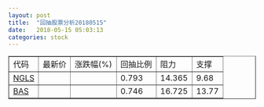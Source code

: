 ```yaml
---
layout: post
title:  "回抽股票分析20180515"
date:   2018-05-15 05:03:13
categories: stock
---
```

<script type="text/javascript">
var stockList = []
stockList.push('gb_ngls');
stockList.push('gb_bas');
</script>
<table border="1">
 <tr>
 <td>代码</td>
 <td>最新价</td>
 <td>涨跌幅(%)</td>
 <td>回抽比例</td>
 <td>阻力</td>
 <td>支撑</td>
</tr>
  <tr id="ngls">
  <td><a href="http://stock.finance.sina.com.cn/usstock/quotes/NGLS.html" target="_blank">NGLS</a></td><td></td><td></td><td>0.793</td><td>14.365</td><td>9.68</td></tr>
  <tr id="bas">
  <td><a href="http://stock.finance.sina.com.cn/usstock/quotes/BAS.html" target="_blank">BAS</a></td><td></td><td></td><td>0.746</td><td>16.725</td><td>13.77</td></tr>
</table>
